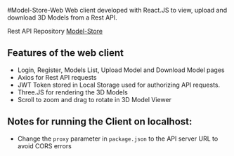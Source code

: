 #Model-Store-Web
Web client developed with React.JS to view, upload and download 3D Models from a Rest API.

Rest API Repository [Model-Store](https://github.com/pavan71198/Model-Store)

## Features of the web client
- Login, Register, Models List, Upload Model and Download Model pages
- Axios for Rest API requests
- JWT Token stored in Local Storage used for authorizing API requests.
- Three.JS for rendering the 3D Models
- Scroll to zoom and drag to rotate in 3D Model Viewer

## Notes for running the Client on localhost:
- Change the `proxy` parameter in `package.json` to the API server URL to avoid CORS errors